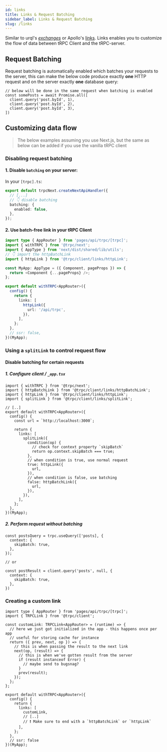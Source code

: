 ```yaml
---
id: links
title: Links & Request Batching
sidebar_label: Links & Request Batching
slug: /links
---
```


Similar to urql's [_exchanges_](https://formidable.com/open-source/urql/docs/architecture/) or Apollo's [links](https://www.apollographql.com/docs/react/api/link/introduction/). Links enables you to customize the flow of data between tRPC Client and the tRPC-server.


## Request Batching

Request batching is automatically enabled which batches your requests to the server, this can make the below code produce exactly **one** HTTP request and on the server exactly **one** database query:

```tsx
// below will be done in the same request when batching is enabled
const somePosts = await Promise.all([
  client.query('post.byId', 1),
  client.query('post.byId', 2),
  client.query('post.byId', 3),
])
```

## Customizing data flow

> The below examples assuming you use Next.js, but the same as below can be added if you use the vanilla tRPC client

### Disabling request batching

#### 1. Disable `batching` on your server:

In your `[trpc].ts`:

```ts
export default trpcNext.createNextApiHandler({
  // [...]
  // 👇 disable batching
  batching: {
    enabled: false,
  },
});
```

#### 2. Use batch-free link in your tRPC Client


```ts
import type { AppRouter } from 'pages/api/trpc/[trpc]';
import { withTRPC } from '@trpc/next';
import { AppType } from 'next/dist/shared/lib/utils';
// 👇 import the httpBatchLink
import { httpLink } from '@trpc/client/links/httpLink';

const MyApp: AppType = ({ Component, pageProps }) => {
  return <Component {...pageProps} />;
};

export default withTRPC<AppRouter>({
  config() {
    return {
      links: [
        httpLink({
          url: '/api/trpc',
        }),
      ],
    };
  },
  // ssr: false,
})(MyApp);
```


### Using a `splitLink` to control request flow

#### Disable batching for certain requests

##### 1. Configure client / `_app.tsx`

```tsx
import { withTRPC } from '@trpc/next';
import { httpBatchLink } from '@trpc/client/links/httpBatchLink';
import { httpLink } from '@trpc/client/links/httpLink';
import { splitLink } from '@trpc/client/links/splitLink';

// [..]
export default withTRPC<AppRouter>({
  config() {
    const url = `http://localhost:3000`;

    return {
      links: [
        splitLink({
          condition(op) {
            // check for context property `skipBatch`
            return op.context.skipBatch === true;
          },
          // when condition is true, use normal request
          true: httpLink({
            url,
          }),
          // when condition is false, use batching
          false: httpBatchLink({
            url,
          }),
        }),
      ],
    };
  },
})(MyApp);
```

##### 2. Perform request without batching

```tsx
const postsQuery = trpc.useQuery(['posts], {
  context: {
    skipBatch: true,
  },
});

// or

const postResult = client.query('posts', null, {
  context: {
    skipBatch: true,
  },
})

```

### Creating a custom link

```tsx
import type { AppRouter } from 'pages/api/trpc/[trpc]';
import { TRPCLink } from '@trpc/client';

const customLink: TRPCLink<AppRouter> = (runtime) => {
  // here we just got initialized in the app - this happens once per app
  // useful for storing cache for instance
  return ({ prev, next, op }) => {
    // this is when passing the result to the next link
    next(op, (result) => {
      // this is when we've gotten result from the server
      if (result instanceof Error) {
        // maybe send to bugsnag?
      }
      prev(result);
    });
  };
};

export default withTRPC<AppRouter>({
  config() {
    return {
      links: [
        customLink,
        // [..]
        // ❗ Make sure to end with a `httpBatchLink` or `httpLink`
      ],
    };
  },
  // ssr: false
})(MyApp);


```
